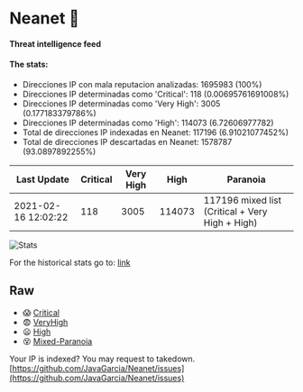 # Neanet :hocho:
#### Threat intelligence feed
#### The stats:

- Direcciones IP con mala reputacion analizadas: 1695983 (100%)
- Direcciones IP determinadas como 'Critical':  118 (0.00695761691008%)
- Direcciones IP determinadas como 'Very High':  3005 (0.177183379786%)
- Direcciones IP determinadas como 'High':  114073 (6.72606977782)
- Total de direcciones IP indexadas en Neanet:  117196 (6.91021077452%)
- Total de direcciones IP descartadas en Neanet:  1578787 (93.0897892255%)

| Last Update | Critical | Very High | High | Paranoia |
| --- | --- | --- | --- | --- |
| 2021-02-16 12:02:22 | 118 | 3005 | 114073 | 117196 mixed list (Critical + Very High + High)|

![Stats](https://docs.google.com/spreadsheets/d/e/2PACX-1vSnaNMIXVabIpDJjufMlzH7poXnshF3mgd8Is1g9ytUEzVsP5my4Trn8f-xkoLLQ38xpL3HtmUexLo6/pubchart?oid=501124687&format=image)

For the historical stats go to: [link](/stats.csv)
## Raw
- :scream: [Critical](https://raw.githubusercontent.com/JavaGarcia/Neanet/master/blacklists/neanet_critical.txt)
- :fearful: [VeryHigh](https://raw.githubusercontent.com/JavaGarcia/Neanet/master/blacklists/neanet_veryHigh.txtt)
- :frowning: [High](https://raw.githubusercontent.com/JavaGarcia/Neanet/master/blacklists/neanet_high.txt)
- :dizzy_face: [Mixed-Paranoia](https://raw.githubusercontent.com/JavaGarcia/Neanet/master/blacklists/neanet_all.txt)


Your IP is indexed? You may request to takedown. [https://github.com/JavaGarcia/Neanet/issues](https://github.com/JavaGarcia/Neanet/issues)













































































































































































































































































































































































































































































































































































































































































































































































































































































































































































































































































































































































































































































































































































































































































































































































































































































































































































































































































































































































































































































































































































































































































































































































































































































































































































































































































































































































































































































































































































































































































































































































































































































































































































































































































































































































































































































































































































































































































































































































































































































































































































































































































































































































































